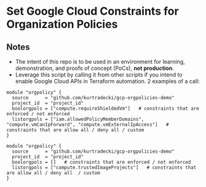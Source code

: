 # Set Google Cloud Constraints for Organization Policies

## Notes
* The intent of this repo is to be used in an environment for learning, demonstration, and proofs of concept (PoCs), **not production**.
* Leverage this script by calling it from other scripts if you intend to enable Google Cloud APIs in Terraform automation. 2 examples of a call:

```
module "orgpolicy" {
  source      = "github.com/kurtradecki/gcp-orgpolicies-demo"
  project_id  = "project_id"
  boolorgpols = ["compute.requireShieldedVm"]   # constraints that are enforced / not enforced
  listorgpols = ["iam.allowedPolicyMemberDomains", "compute.vmCanIpForward", "compute.vmExternalIpAccess"]   # constraints that are allow all / deny all / custom
}
```

```
module "orgpolicy" {
  source      = "github.com/kurtradecki/gcp-orgpolicies-demo"
  project_id  = "project_id"
  boolorgpols = []   # constraints that are enforced / not enforced
  listorgpols = ["compute.trustedImageProjects"]   # constraints that are allow all / deny all  / custom
}
```

